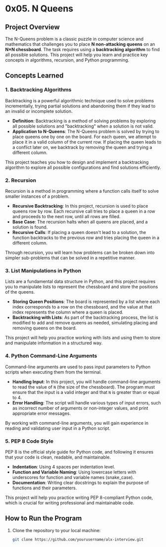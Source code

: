 # 0x05. N Queens

## Project Overview

The N-Queens problem is a classic puzzle in computer science and mathematics that challenges you to place **N non-attacking queens** on an **N×N chessboard**. The task requires using a **backtracking algorithm** to find all possible solutions. This project will help you learn and practice key concepts in algorithms, recursion, and Python programming.

## Concepts Learned

### 1. **Backtracking Algorithms**

Backtracking is a powerful algorithmic technique used to solve problems incrementally, trying partial solutions and abandoning them if they lead to an invalid or incomplete solution.

- **Definition**: Backtracking is a method of solving problems by exploring all possible solutions and "backtracking" when a solution is not valid.
- **Application to N-Queens**: The N-Queens problem is solved by trying to place queens one by one on the board. For each queen, we attempt to place it in a valid column of the current row. If placing the queen leads to a conflict later on, we backtrack by removing the queen and trying a different column.

This project teaches you how to design and implement a backtracking algorithm to explore all possible configurations and find solutions efficiently.

### 2. **Recursion**

Recursion is a method in programming where a function calls itself to solve smaller instances of a problem.

- **Recursive Backtracking**: In this project, recursion is used to place queens row by row. Each recursive call tries to place a queen in a row and proceeds to the next row, until all rows are filled.
- **Base Case**: The recursion halts when all queens are placed, and a solution is found.
- **Recursive Calls**: If placing a queen doesn't lead to a solution, the function backtracks to the previous row and tries placing the queen in a different column.

Through recursion, you will learn how problems can be broken down into simpler sub-problems that can be solved in a repetitive manner.

### 3. **List Manipulations in Python**

Lists are a fundamental data structure in Python, and this project requires you to manipulate lists to represent the chessboard and store the positions of the queens.

- **Storing Queen Positions**: The board is represented by a list where each index corresponds to a row on the chessboard, and the value at that index represents the column where a queen is placed.
- **Backtracking with Lists**: As part of the backtracking process, the list is modified to add and remove queens as needed, simulating placing and removing queens on the board.

This project will help you practice working with lists and using them to store and manipulate information in a structured way.

### 4. **Python Command-Line Arguments**

Command-line arguments are used to pass input parameters to Python scripts when executing them from the terminal.

- **Handling Input**: In this project, you will handle command-line arguments to read the value of `N` (the size of the chessboard). The program must ensure that the input is a valid integer and that `N` is greater than or equal to 4.
- **Error Handling**: The script will handle various types of input errors, such as incorrect number of arguments or non-integer values, and print appropriate error messages.

By working with command-line arguments, you will gain experience in reading and validating user input in a Python script.

### 5. **PEP 8 Code Style**

PEP 8 is the official style guide for Python code, and following it ensures that your code is clean, readable, and maintainable.

- **Indentation**: Using 4 spaces per indentation level.
- **Function and Variable Naming**: Using lowercase letters with underscores for function and variable names (snake_case).
- **Documentation**: Writing clear docstrings to explain the purpose of functions and their parameters.

This project will help you practice writing PEP 8-compliant Python code, which is crucial for writing professional and maintainable code.

## How to Run the Program

1. Clone the repository to your local machine:
   ```bash
   git clone https://github.com/yourusername/alx-interview.git

